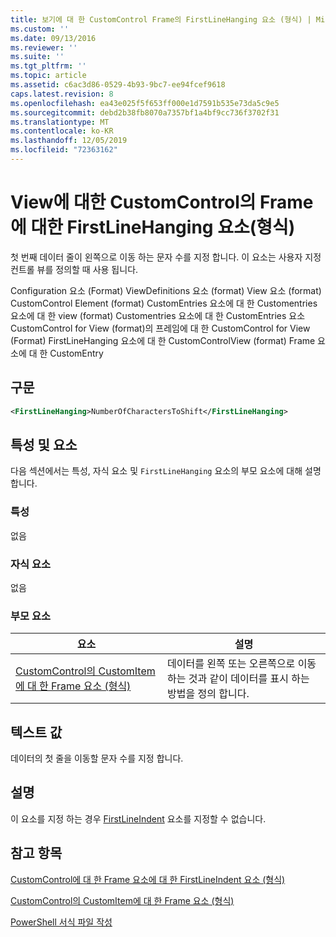 ```yaml
---
title: 보기에 대 한 CustomControl Frame의 FirstLineHanging 요소 (형식) | Microsoft Docs
ms.custom: ''
ms.date: 09/13/2016
ms.reviewer: ''
ms.suite: ''
ms.tgt_pltfrm: ''
ms.topic: article
ms.assetid: c6ac3d86-0529-4b93-9bc7-ee94fcef9618
caps.latest.revision: 8
ms.openlocfilehash: ea43e025f5f653ff000e1d7591b535e73da5c9e5
ms.sourcegitcommit: debd2b38fb8070a7357bf1a4bf9cc736f3702f31
ms.translationtype: MT
ms.contentlocale: ko-KR
ms.lasthandoff: 12/05/2019
ms.locfileid: "72363162"
---
```

# <a name="firstlinehanging-element-for-frame-for-customcontrol-for-view-format"></a>View에 대한 CustomControl의 Frame에 대한 FirstLineHanging 요소(형식)

첫 번째 데이터 줄이 왼쪽으로 이동 하는 문자 수를 지정 합니다. 이 요소는 사용자 지정 컨트롤 뷰를 정의할 때 사용 됩니다.

Configuration 요소 (Format) ViewDefinitions 요소 (format) View 요소 (format) CustomControl Element (format) CustomEntries 요소에 대 한 Customentries 요소에 대 한 view (format) Customentries 요소에 대 한 CustomEntries 요소 CustomControl for View (format)의 프레임에 대 한 CustomControl for View (Format) FirstLineHanging 요소에 대 한 CustomControlView (format) Frame 요소에 대 한 CustomEntry

## <a name="syntax"></a>구문

```xml
<FirstLineHanging>NumberOfCharactersToShift</FirstLineHanging>
```

## <a name="attributes-and-elements"></a>특성 및 요소

다음 섹션에서는 특성, 자식 요소 및 `FirstLineHanging` 요소의 부모 요소에 대해 설명 합니다.

### <a name="attributes"></a>특성

없음

### <a name="child-elements"></a>자식 요소

없음

### <a name="parent-elements"></a>부모 요소

|요소|설명|
|-------------|-----------------|
|[CustomControl의 CustomItem에 대 한 Frame 요소 (형식)](./frame-element-for-customitem-for-customcontrol-for-view-format.md)|데이터를 왼쪽 또는 오른쪽으로 이동 하는 것과 같이 데이터를 표시 하는 방법을 정의 합니다.|

## <a name="text-value"></a>텍스트 값

데이터의 첫 줄을 이동할 문자 수를 지정 합니다.

## <a name="remarks"></a>설명

이 요소를 지정 하는 경우 [FirstLineIndent](./firstlineindent-element-for-frame-for-customcontrol-for-view-format.md) 요소를 지정할 수 없습니다.

## <a name="see-also"></a>참고 항목

[CustomControl에 대 한 Frame 요소에 대 한 FirstLineIndent 요소 (형식)](./firstlineindent-element-for-frame-for-customcontrol-for-view-format.md)

[CustomControl의 CustomItem에 대 한 Frame 요소 (형식)](./frame-element-for-customitem-for-customcontrol-for-view-format.md)

[PowerShell 서식 파일 작성](./writing-a-powershell-formatting-file.md)
